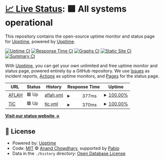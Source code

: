 # [📈 Live Status](https://upptime.github.io/upptime): <!--live status--> **🟩 All systems operational**

This repository contains the open-source uptime monitor and status page for [Upptime](https://upptime.js.org), powered by [Upptime](https://github.com/upptime/upptime).

[![Uptime CI](https://github.com/upptime/upptime/workflows/Uptime%20CI/badge.svg)](https://github.com/upptime/upptime/actions?query=workflow%3A%22Uptime+CI%22)
[![Response Time CI](https://github.com/upptime/upptime/workflows/Response%20Time%20CI/badge.svg)](https://github.com/upptime/upptime/actions?query=workflow%3A%22Response+Time+CI%22)
[![Graphs CI](https://github.com/upptime/upptime/workflows/Graphs%20CI/badge.svg)](https://github.com/upptime/upptime/actions?query=workflow%3A%22Graphs+CI%22)
[![Static Site CI](https://github.com/upptime/upptime/workflows/Static%20Site%20CI/badge.svg)](https://github.com/upptime/upptime/actions?query=workflow%3A%22Static+Site+CI%22)
[![Summary CI](https://github.com/upptime/upptime/workflows/Summary%20CI/badge.svg)](https://github.com/upptime/upptime/actions?query=workflow%3A%22Summary+CI%22)

With [Upptime](https://upptime.js.org), you can get your own unlimited and free uptime monitor and status page, powered entirely by a GitHub repository. We use [Issues](https://github.com/upptime/upptime/issues) as incident reports, [Actions](https://github.com/upptime/upptime/actions) as uptime monitors, and [Pages](https://upptime.github.io/upptime) for the status page.

<!--start: status pages-->
<!-- This summary is generated by Upptime (https://github.com/upptime/upptime) -->
<!-- Do not edit this manually, your changes will be overwritten -->
<!-- prettier-ignore -->
| URL | Status | History | Response Time | Uptime |
| --- | ------ | ------- | ------------- | ------ |
| <img alt="" src="https://icons.duckduckgo.com/ip3/aflah.netlify.app.ico" height="13"> [AFLAH](https://aflah.netlify.app/) | 🟩 Up | [aflah.yml](https://github.com/Aflah2635/upptime/commits/HEAD/history/aflah.yml) | <details><summary><img alt="Response time graph" src="./graphs/aflah/response-time-week.png" height="20"> 377ms</summary><br><a href="https://upptime.github.io/upptime/history/aflah"><img alt="Response time 159" src="https://img.shields.io/endpoint?url=https%3A%2F%2Fraw.githubusercontent.com%2FAflah2635%2Fupptime%2FHEAD%2Fapi%2Faflah%2Fresponse-time.json"></a><br><a href="https://upptime.github.io/upptime/history/aflah"><img alt="24-hour response time 527" src="https://img.shields.io/endpoint?url=https%3A%2F%2Fraw.githubusercontent.com%2FAflah2635%2Fupptime%2FHEAD%2Fapi%2Faflah%2Fresponse-time-day.json"></a><br><a href="https://upptime.github.io/upptime/history/aflah"><img alt="7-day response time 377" src="https://img.shields.io/endpoint?url=https%3A%2F%2Fraw.githubusercontent.com%2FAflah2635%2Fupptime%2FHEAD%2Fapi%2Faflah%2Fresponse-time-week.json"></a><br><a href="https://upptime.github.io/upptime/history/aflah"><img alt="30-day response time 228" src="https://img.shields.io/endpoint?url=https%3A%2F%2Fraw.githubusercontent.com%2FAflah2635%2Fupptime%2FHEAD%2Fapi%2Faflah%2Fresponse-time-month.json"></a><br><a href="https://upptime.github.io/upptime/history/aflah"><img alt="1-year response time 159" src="https://img.shields.io/endpoint?url=https%3A%2F%2Fraw.githubusercontent.com%2FAflah2635%2Fupptime%2FHEAD%2Fapi%2Faflah%2Fresponse-time-year.json"></a></details> | <details><summary><a href="https://upptime.github.io/upptime/history/aflah">100.00%</a></summary><a href="https://upptime.github.io/upptime/history/aflah"><img alt="All-time uptime 100.00%" src="https://img.shields.io/endpoint?url=https%3A%2F%2Fraw.githubusercontent.com%2FAflah2635%2Fupptime%2FHEAD%2Fapi%2Faflah%2Fuptime.json"></a><br><a href="https://upptime.github.io/upptime/history/aflah"><img alt="24-hour uptime 100.00%" src="https://img.shields.io/endpoint?url=https%3A%2F%2Fraw.githubusercontent.com%2FAflah2635%2Fupptime%2FHEAD%2Fapi%2Faflah%2Fuptime-day.json"></a><br><a href="https://upptime.github.io/upptime/history/aflah"><img alt="7-day uptime 100.00%" src="https://img.shields.io/endpoint?url=https%3A%2F%2Fraw.githubusercontent.com%2FAflah2635%2Fupptime%2FHEAD%2Fapi%2Faflah%2Fuptime-week.json"></a><br><a href="https://upptime.github.io/upptime/history/aflah"><img alt="30-day uptime 100.00%" src="https://img.shields.io/endpoint?url=https%3A%2F%2Fraw.githubusercontent.com%2FAflah2635%2Fupptime%2FHEAD%2Fapi%2Faflah%2Fuptime-month.json"></a><br><a href="https://upptime.github.io/upptime/history/aflah"><img alt="1-year uptime 100.00%" src="https://img.shields.io/endpoint?url=https%3A%2F%2Fraw.githubusercontent.com%2FAflah2635%2Fupptime%2FHEAD%2Fapi%2Faflah%2Fuptime-year.json"></a></details>
| <img alt="" src="https://icons.duckduckgo.com/ip3/aflahtic.netlify.app.ico" height="13"> [TIC](https://aflahtic.netlify.app/) | 🟩 Up | [tic.yml](https://github.com/Aflah2635/upptime/commits/HEAD/history/tic.yml) | <details><summary><img alt="Response time graph" src="./graphs/tic/response-time-week.png" height="20"> 370ms</summary><br><a href="https://upptime.github.io/upptime/history/tic"><img alt="Response time 182" src="https://img.shields.io/endpoint?url=https%3A%2F%2Fraw.githubusercontent.com%2FAflah2635%2Fupptime%2FHEAD%2Fapi%2Ftic%2Fresponse-time.json"></a><br><a href="https://upptime.github.io/upptime/history/tic"><img alt="24-hour response time 35" src="https://img.shields.io/endpoint?url=https%3A%2F%2Fraw.githubusercontent.com%2FAflah2635%2Fupptime%2FHEAD%2Fapi%2Ftic%2Fresponse-time-day.json"></a><br><a href="https://upptime.github.io/upptime/history/tic"><img alt="7-day response time 370" src="https://img.shields.io/endpoint?url=https%3A%2F%2Fraw.githubusercontent.com%2FAflah2635%2Fupptime%2FHEAD%2Fapi%2Ftic%2Fresponse-time-week.json"></a><br><a href="https://upptime.github.io/upptime/history/tic"><img alt="30-day response time 318" src="https://img.shields.io/endpoint?url=https%3A%2F%2Fraw.githubusercontent.com%2FAflah2635%2Fupptime%2FHEAD%2Fapi%2Ftic%2Fresponse-time-month.json"></a><br><a href="https://upptime.github.io/upptime/history/tic"><img alt="1-year response time 182" src="https://img.shields.io/endpoint?url=https%3A%2F%2Fraw.githubusercontent.com%2FAflah2635%2Fupptime%2FHEAD%2Fapi%2Ftic%2Fresponse-time-year.json"></a></details> | <details><summary><a href="https://upptime.github.io/upptime/history/tic">100.00%</a></summary><a href="https://upptime.github.io/upptime/history/tic"><img alt="All-time uptime 100.00%" src="https://img.shields.io/endpoint?url=https%3A%2F%2Fraw.githubusercontent.com%2FAflah2635%2Fupptime%2FHEAD%2Fapi%2Ftic%2Fuptime.json"></a><br><a href="https://upptime.github.io/upptime/history/tic"><img alt="24-hour uptime 100.00%" src="https://img.shields.io/endpoint?url=https%3A%2F%2Fraw.githubusercontent.com%2FAflah2635%2Fupptime%2FHEAD%2Fapi%2Ftic%2Fuptime-day.json"></a><br><a href="https://upptime.github.io/upptime/history/tic"><img alt="7-day uptime 100.00%" src="https://img.shields.io/endpoint?url=https%3A%2F%2Fraw.githubusercontent.com%2FAflah2635%2Fupptime%2FHEAD%2Fapi%2Ftic%2Fuptime-week.json"></a><br><a href="https://upptime.github.io/upptime/history/tic"><img alt="30-day uptime 100.00%" src="https://img.shields.io/endpoint?url=https%3A%2F%2Fraw.githubusercontent.com%2FAflah2635%2Fupptime%2FHEAD%2Fapi%2Ftic%2Fuptime-month.json"></a><br><a href="https://upptime.github.io/upptime/history/tic"><img alt="1-year uptime 100.00%" src="https://img.shields.io/endpoint?url=https%3A%2F%2Fraw.githubusercontent.com%2FAflah2635%2Fupptime%2FHEAD%2Fapi%2Ftic%2Fuptime-year.json"></a></details>

<!--end: status pages-->

[**Visit our status website →**](https://upptime.github.io/upptime)

## 📄 License

- Powered by: [Upptime](https://github.com/upptime/upptime)
- Code: [MIT](./LICENSE) © [Anand Chowdhary](https://anandchowdhary.com), supported by [Pabio](https://pabio.com)
- Data in the `./history` directory: [Open Database License](https://opendatacommons.org/licenses/odbl/1-0/)
